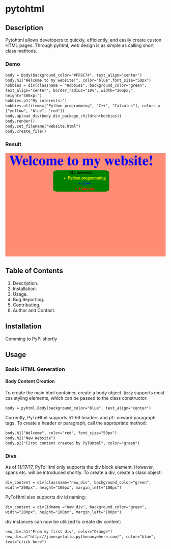 # pytohtml

## Description

Pytohtml allows developers to quickly, efficiently, and easily create custon HTML pages. Through pyhtml, web design is as simple as calling short class methods.

### Demo
```
body = Body(background_color="#FF8C74", text_align="center")
body.h1("Welcome to my website!", color="blue",font_size="50px")
hobbies = div(classname = "Hobbies", background_color="green", text_align="center", border_radius="10%", width="200px;", height="400xp;")
hobbies.p1("My interests:")
hobbies.ul(items=["Python programming", "C++", "Calculus"], colors = ["yellow", "blue", "red"])
body.upload_div(body.div_package_children(hobbies))
body.render()
body.set_filename("website.html")
body.create_file()
```
### Result
   ![Python Wikipedia Infobox](https://github.com/Ajax12345/pytohtml/blob/master/pythtml/Screen%20Shot%202017-11-15%20at%207.38.20%20PM.png?raw=true)
## Table of Contents

1. Description.
2. Installation.
3. Usage.
4. Bug Reporting.
5. Contributing.
6. Author and Contact.

## Installation

Comming to PyPi shortly

## Usage

### Basic HTML Generation

#### Body Content Creation

To create the main html container, create a body object. `Body` supports most css styling elements, which can be passed to the class constructor:

```
body = pyhtml.Body(background_color="blue", text_align="center")
```
Currently, PyToHtml supports h1-h6 headers and p1- onward paragraph tags. To create a header or paragraph, call the appropriate method:

```
body.h1("Welcome", color="red", font_size="50px")
body.h2("New Website")
body.p2("First content created by PyTOHtml", color="green")
```
### Divs

As of 11/17/17, PyToHtml only supports the div block element. However, spans etc. will be introduced shortly.
To create a div, create a class object:
```
div_content = div(classname="new_div", background_color="green", width="200px", height="100px", margin_left="100px")
```
PyToHtml also supports div id naming:
```
div_content = div(idname ="new_div", background_color="green", width="200px", height="100px", margin_left="100px")
```
div instances can now be utilized to create div content:

```
new_div.h1("From my first div", color="Orange")
new_div.a("http://jamespetullo.pythonanywhere.com/", color="blue", text="click here")
```




